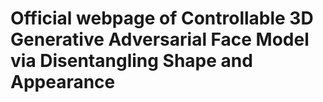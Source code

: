 # Official webpage of Controllable 3D Generative Adversarial Face Model via Disentangling Shape and Appearance

